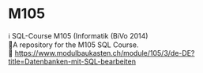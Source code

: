 # M105
ℹ️ SQL-Course M105 (Informatik (BiVo 2014)
<br>
🧭A repository for the M105 SQL Course. 
<br>
👻 https://www.modulbaukasten.ch/module/105/3/de-DE?title=Datenbanken-mit-SQL-bearbeiten
